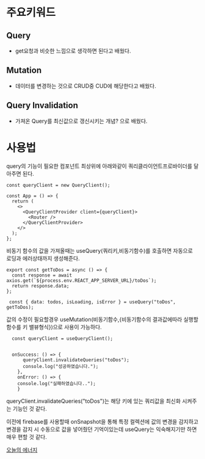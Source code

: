 # 주요키워드

## Query

- get요청과 비슷한 느낌으로 생각하면 된다고 배웠다.

## Mutation

- 데이터를 변경하는 것으로 CRUD중 CUD에 해당한다고 배웠다.

## Query Invalidation

- 가져온 Query를 최신값으로 갱신시키는 개념? 으로 배웠다.

# 사용법

query의 기능이 필요한 컴포넌트 최상위에 아래와같이 쿼리클라이언트프로바이더를 달아주면 된다.

```
const queryClient = new QueryClient();

const App = () => {
  return (
    <>
      <QueryClientProvider client={queryClient}>
        <Router />
      </QueryClientProvider>
    </>
  );
};
```

비동기 함수의 값을 가져올때는 useQuery(쿼리키,비동기함수)를 호출하면
자동으로 로딩과 에러상태까지 생성해준다.

```
export const getToDos = async () => {
  const response = await axios.get(`${process.env.REACT_APP_SERVER_URL}/toDos`);
  return response.data;
};

 const { data: todos, isLoading, isError } = useQuery("toDos", getToDos);

```

값의 수정이 필요할경우 useMutation(비동기함수,{비동기함수의 결과값에따라 실행할 함수를 키 밸뷰형식})으로 사용이 가능하다.

```
  const queryClient = useQueryClient();


  onSuccess: () => {
      queryClient.invalidateQueries("toDos");
      console.log("성공하였습니다.");
    },
    onError: () => {
    console.log("실패하였습니다..");
    }
```

queryClient.invalidateQueries("toDos")는
해당 키에 있는 쿼리값을 최신화 시켜주는 기능인 것 같다.

이전에 firebase를 사용할때 onSnapshot을 통해 특정 컬렉션에 값의 변경을 감지하고 변경을 감지 시 수동으로 값을 넣어줬던 기억이있는데 useQuery는 익숙해지기만 하면 매우 편할 것 같다.

[오늘의 에너지](https://www.youtube.com/watch?v=I0WW0e-HRuM&list=RDGMEMSEvw8hQsBZkGYx3gT2QBwgVMS_R0FwqjnDI&index=2)

